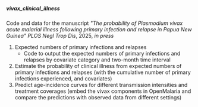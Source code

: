 ##### vivax_clinical_illness 

Code and data for the manuscript <em>"The probability of Plasmodium vivax acute malarial illness following primary infection and relapse in Papua New Guinea"</em>
<em>PLOS Negl Trop Dis</em>, 2025, <em>in press</em>

1. Expected numbers of primary infections and relapses
   - Code to output the expected numbers of primary infections and relapses by covariate category and two-month time interval   
2. Estimate the probability of clinical illness from expected numbers of primary infections and relapses (with the cumulative number of primary infections experienced, and covariates)
3. Predict age-incidence curves for different transmission intensities and treatment coverages (embed the vivax components in OpenMalaria and compare the predictions with observed data from different settings) 
